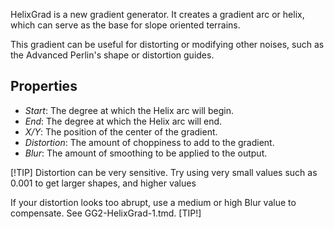 HelixGrad is a new gradient generator. It creates a gradient arc or helix, which can serve as the base for slope oriented terrains.

This gradient can be useful for distorting or modifying other noises, such as the Advanced Perlin's shape or distortion guides.

## Properties

- *Start*: The degree at which the Helix arc will begin.
- *End*: The degree at which the Helix arc will end.
- *X/Y*: The position of the center of the gradient.
- *Distortion*: The amount of choppiness to add to the gradient.
- *Blur*: The amount of smoothing to be applied to the output.

[!TIP]
Distortion can be very sensitive. Try using very small values such as 0.001 to get larger shapes, and higher values 

If your distortion looks too abrupt, use a medium or high Blur value to compensate. See GG2-HelixGrad-1.tmd.
[TIP!]